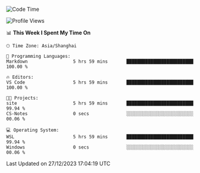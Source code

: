 <!--START_SECTION:waka-->
![Code Time](http://img.shields.io/badge/Code%20Time-1%2C438%20hrs%2049%20mins-blue)

![Profile Views](http://img.shields.io/badge/Profile%20Views-0-blue)

📊 **This Week I Spent My Time On** 

```text
🕑︎ Time Zone: Asia/Shanghai

💬 Programming Languages: 
Markdown                 5 hrs 59 mins       █████████████████████████   100.00 % 

🔥 Editors: 
VS Code                  5 hrs 59 mins       █████████████████████████   100.00 % 

🐱‍💻 Projects: 
site                     5 hrs 59 mins       █████████████████████████   99.94 % 
CS-Notes                 0 secs              ░░░░░░░░░░░░░░░░░░░░░░░░░   00.06 % 

💻 Operating System: 
WSL                      5 hrs 59 mins       █████████████████████████   99.94 % 
Windows                  0 secs              ░░░░░░░░░░░░░░░░░░░░░░░░░   00.06 % 
```


 Last Updated on 27/12/2023 17:04:19 UTC
<!--END_SECTION:waka-->